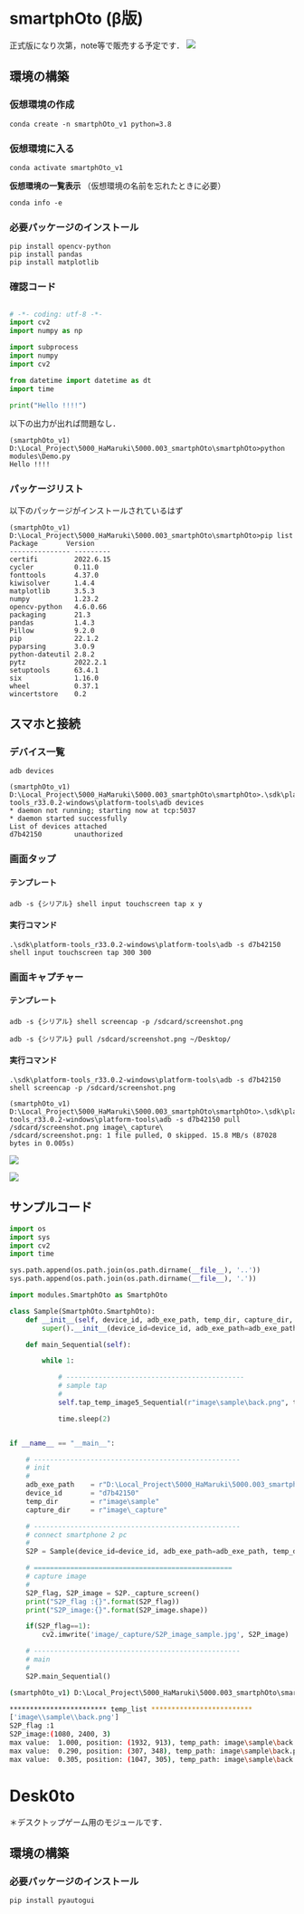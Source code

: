 # smartphOto (β版)


正式版になり次第，note等で販売する予定です．
![](https://github.com/HamaruKi0303/smartphOto/blob/main/doc/structure2.png)



## 環境の構築

### 仮想環境の作成
```
conda create -n smartphOto_v1 python=3.8
```

### 仮想環境に入る
```
conda activate smartphOto_v1
```

**仮想環境の一覧表示**
（仮想環境の名前を忘れたときに必要）
```
conda info -e
```


### 必要パッケージのインストール

```
pip install opencv-python
pip install pandas
pip install matplotlib
```

### 確認コード

```python

# -*- coding: utf-8 -*-
import cv2
import numpy as np

import subprocess
import numpy
import cv2

from datetime import datetime as dt
import time

print("Hello !!!!")

```

以下の出力が出れば問題なし．
```
(smartphOto_v1) D:\Local_Project\5000_HaMaruki\5000.003_smartphOto\smartphOto>python modules\Demo.py
Hello !!!!
```

### パッケージリスト

以下のパッケージがインストールされているはず

```
(smartphOto_v1) D:\Local_Project\5000_HaMaruki\5000.003_smartphOto\smartphOto>pip list
Package       Version
--------------- ---------
certifi         2022.6.15
cycler          0.11.0
fonttools       4.37.0
kiwisolver      1.4.4
matplotlib      3.5.3
numpy           1.23.2
opencv-python   4.6.0.66
packaging       21.3
pandas          1.4.3
Pillow          9.2.0
pip             22.1.2
pyparsing       3.0.9
python-dateutil 2.8.2
pytz            2022.2.1
setuptools      63.4.1
six             1.16.0
wheel           0.37.1
wincertstore    0.2
```



## スマホと接続

### デバイス一覧

```
adb devices
```

```
(smartphOto_v1) D:\Local_Project\5000_HaMaruki\5000.003_smartphOto\smartphOto>.\sdk\platform-tools_r33.0.2-windows\platform-tools\adb devices 
* daemon not running; starting now at tcp:5037
* daemon started successfully
List of devices attached
d7b42150        unauthorized
```

### 画面タップ

#### テンプレート

```
adb -s {シリアル} shell input touchscreen tap x y
```

#### 実行コマンド

```
.\sdk\platform-tools_r33.0.2-windows\platform-tools\adb -s d7b42150 shell input touchscreen tap 300 300
```


### 画面キャプチャー

#### テンプレート

```
adb -s {シリアル} shell screencap -p /sdcard/screenshot.png
```

```
adb -s {シリアル} pull /sdcard/screenshot.png ~/Desktop/
```

#### 実行コマンド

```
.\sdk\platform-tools_r33.0.2-windows\platform-tools\adb -s d7b42150 shell screencap -p /sdcard/screenshot.png
```

```
(smartphOto_v1) D:\Local_Project\5000_HaMaruki\5000.003_smartphOto\smartphOto>.\sdk\platform-tools_r33.0.2-windows\platform-tools\adb -s d7b42150 pull /sdcard/screenshot.png image\_capture\
/sdcard/screenshot.png: 1 file pulled, 0 skipped. 15.8 MB/s (87028 bytes in 0.005s)
```


![](https://i.imgur.com/IJYv4GC.jpg)

![](https://github.com/HamaruKi0303/smartphOto/blob/main/image/_capture/screenshot_demo.png)


## サンプルコード

```python
import os
import sys
import cv2
import time

sys.path.append(os.path.join(os.path.dirname(__file__), '..'))
sys.path.append(os.path.join(os.path.dirname(__file__), '.'))

import modules.SmartphOto as SmartphOto

class Sample(SmartphOto.SmartphOto):
    def __init__(self, device_id, adb_exe_path, temp_dir, capture_dir, search_th):
        super().__init__(device_id=device_id, adb_exe_path=adb_exe_path, temp_dir=temp_dir, capture_dir=capture_dir, search_th=search_th)

    def main_Sequential(self):

        while 1:

            # --------------------------------------------
            # sample tap
            #
            self.tap_temp_image5_Sequential(r"image\sample\back.png", th=0.8)

            time.sleep(2)


if __name__ == "__main__":

    # ---------------------------------------------------
    # init
    #
    adb_exe_path    = r"D:\Local_Project\5000_HaMaruki\5000.003_smartphOto\smartphOto\sdk\platform-tools_r33.0.2-windows\platform-tools\adb.exe"
    device_id       = "d7b42150"
    temp_dir        = r"image\sample"
    capture_dir     = r"image\_capture"

    # ---------------------------------------------------
    # connect smartphone 2 pc
    #
    S2P = Sample(device_id=device_id, adb_exe_path=adb_exe_path, temp_dir=temp_dir, capture_dir=capture_dir, search_th=0.7)

    # =================================================
    # capture image
    #
    S2P_flag, S2P_image = S2P._capture_screen()
    print("S2P_flag :{}".format(S2P_flag))
    print("S2P_image:{}".format(S2P_image.shape))

    if(S2P_flag==1):
        cv2.imwrite('image/_capture/S2P_image_sample.jpg', S2P_image)

    # ---------------------------------------------------
    # main
    #
    S2P.main_Sequential()


```

```bash
(smartphOto_v1) D:\Local_Project\5000_HaMaruki\5000.003_smartphOto\smartphOto>python games\sample.py

************************ temp_list *************************
['image\\sample\\back.png']
S2P_flag :1
S2P_image:(1080, 2400, 3)
max value:  1.000, position: (1932, 913), temp_path: image\sample\back.png
max value:  0.290, position: (307, 348), temp_path: image\sample\back.png
max value:  0.305, position: (1047, 305), temp_path: image\sample\back.png
```


# Desk0to

＊デスクトップゲーム用のモジュールです．

## 環境の構築

### 必要パッケージのインストール

```
pip install pyautogui
```

